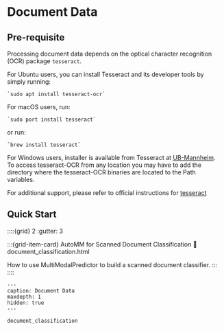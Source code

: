 # Document Data

## Pre-requisite

Processing document data depends on the optical character recognition (OCR) package `tesseract`.

For Ubuntu users, you can install Tesseract and its developer tools by simply running:

    `sudo apt install tesseract-ocr`

For macOS users, run:

    `sudo port install tesseract`
or run:

    `brew install tesseract`

For Windows users, installer is available from Tesseract at [UB-Mannheim](https://github.com/UB-Mannheim/tesseract/wiki). 
To access tesseract-OCR from any location you may have to add the directory where the tesseract-OCR binaries are located to the Path variables.

For additional support, please refer to official instructions for [tesseract](https://tesseract-ocr.github.io/tessdoc/Installation.html)


## Quick Start

::::{grid} 2
  :gutter: 3

:::{grid-item-card} AutoMM for Scanned Document Classification
  :link: document_classification.html

  How to use MultiModalPredictor to build a scanned document classifier.
:::
::::

```{toctree}
---
caption: Document Data
maxdepth: 1
hidden: true
---

document_classification
```
